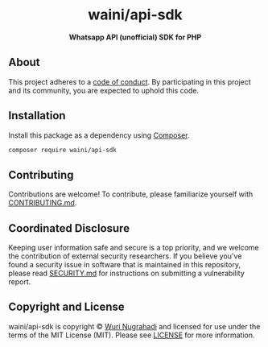 <h1 align="center">waini/api-sdk</h1>

<p align="center">
    <strong>Whatsapp API (unofficial) SDK for PHP</strong>
</p>

<!--
TODO: Make sure the following URLs are correct and working for your project.
      Then, remove these comments to display the badges, giving users a quick
      overview of your package.

<p align="center">
    <a href="https://github.com/wurin7i/api-php-sdk"><img src="https://img.shields.io/badge/source-waini/api--sdk-blue.svg?style=flat-square" alt="Source Code"></a>
    <a href="https://packagist.org/packages/waini/api-sdk"><img src="https://img.shields.io/packagist/v/waini/api-sdk.svg?style=flat-square&label=release" alt="Download Package"></a>
    <a href="https://php.net"><img src="https://img.shields.io/packagist/php-v/waini/api-sdk.svg?style=flat-square&colorB=%238892BF" alt="PHP Programming Language"></a>
    <a href="https://github.com/wurin7i/api-php-sdk/blob/main/LICENSE"><img src="https://img.shields.io/packagist/l/waini/api-sdk.svg?style=flat-square&colorB=darkcyan" alt="Read License"></a>
    <a href="https://github.com/wurin7i/api-php-sdk/actions/workflows/continuous-integration.yml"><img src="https://img.shields.io/github/actions/workflow/status/wurin7i/api-php-sdk/continuous-integration.yml?branch=main&style=flat-square&logo=github" alt="Build Status"></a>
    <a href="https://codecov.io/gh/wurin7i/api-php-sdk"><img src="https://img.shields.io/codecov/c/gh/wurin7i/api-php-sdk?label=codecov&logo=codecov&style=flat-square" alt="Codecov Code Coverage"></a>
    <a href="https://shepherd.dev/github/wurin7i/api-php-sdk"><img src="https://img.shields.io/endpoint?style=flat-square&url=https%3A%2F%2Fshepherd.dev%2Fgithub%2Fwurin7i%2Fapi-php-sdk%2Fcoverage" alt="Psalm Type Coverage"></a>
</p>
-->


## About

<!--
TODO: Use this space to provide more details about your package. Try to be
      concise. This is the introduction to your package. Let others know what
      your package does and how it can help them build applications.
-->


This project adheres to a [code of conduct](CODE_OF_CONDUCT.md).
By participating in this project and its community, you are expected to
uphold this code.


## Installation

Install this package as a dependency using [Composer](https://getcomposer.org).

``` bash
composer require waini/api-sdk
```

<!--
## Usage

Provide a brief description or short example of how to use this library.
If you need to provide more detailed examples, use the `docs/` directory
and provide a link here to the documentation.

``` php
use WuriN7i\ApiSdk\Example;

$example = new Example();
echo $example->greet('fellow human');
```
-->


## Contributing

Contributions are welcome! To contribute, please familiarize yourself with
[CONTRIBUTING.md](CONTRIBUTING.md).

## Coordinated Disclosure

Keeping user information safe and secure is a top priority, and we welcome the
contribution of external security researchers. If you believe you've found a
security issue in software that is maintained in this repository, please read
[SECURITY.md](SECURITY.md) for instructions on submitting a vulnerability report.






## Copyright and License

waini/api-sdk is copyright © [Wuri Nugrahadi](mailto:wuri.nugrahadi@gmail.com)
and licensed for use under the terms of the
MIT License (MIT). Please see [LICENSE](LICENSE) for more information.


